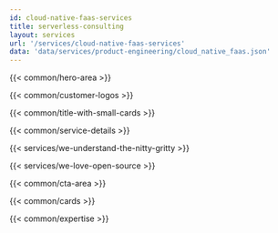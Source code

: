 ```yaml
---
id: cloud-native-faas-services
title: serverless-consulting
layout: services
url: '/services/cloud-native-faas-services'
data: 'data/services/product-engineering/cloud_native_faas.json'
---
```


<!-- Build Better Cloud Native Products Faster -->
{{< common/hero-area >}}
<!-- Trusted by leading companies -->
{{< common/customer-logos >}}
<!-- Serverless Consulting Services Benefits -->
{{< common/title-with-small-cards >}}
<!-- Your End-to-End Serverless Consulting Services Partner -->
{{< common/service-details >}}
<!-- We Understand the Nitty-Gritty! -->
{{< services/we-understand-the-nitty-gritty >}}
<!-- We Love Open Source -->
{{< services/we-love-open-source >}}
<!-- Ready to Build Better Cloud Native Products? -->
{{< common/cta-area >}}
<!-- Why Choose AppsCode as your Serverless Consulting Partner? -->
{{< common/cards >}}
<!-- Team with the Diverse Set of Technical Expertise -->
{{< common/expertise >}}

